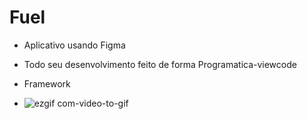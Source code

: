 # Fuel
- Aplicativo usando Figma
- Todo seu desenvolvimento feito de forma Programatica-viewcode
- Framework

- ![ezgif com-video-to-gif](https://user-images.githubusercontent.com/122054408/234523673-8f2c4dc4-3d8a-42f1-9fd8-f062460ef940.gif)
